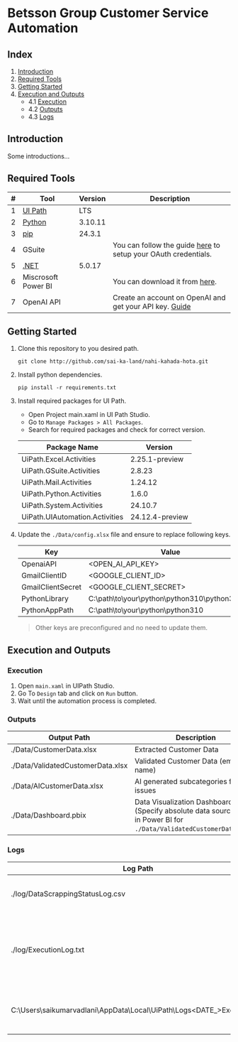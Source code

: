 # Betsson Group Customer Service Automation

## Index

1. [Introduction](#introduction)
2. [Required Tools](#required-tools)
3. [Getting Started](#getting-started)
4. [Execution and Outputs](#execution-and-outputs)
   - 4.1 [Execution](#execution)
   - 4.2 [Outputs](#outputs)
   - 4.3 [Logs](#outputs)

## Introduction

Some introductions...

## Required Tools

| #   | Tool                                                                                                              | Version | Description                                                                                                             |
| --- | ----------------------------------------------------------------------------------------------------------------- | ------- | ----------------------------------------------------------------------------------------------------------------------- |
| 1   | [UI Path](https://docs.uipath.com/studio/standalone/2022.10/user-guide/install-studio)                            | LTS     |                                                                                                                         |
| 2   | [Python](https://www.python.org/downloads/release/python-31011/)                                                  | 3.10.11 |                                                                                                                         |
| 3   | [pip](https://pip.pypa.io/en/stable/installation/)                                                                | 24.3.1  |                                                                                                                         |
| 4   | GSuite                                                                                                            |         | You can follow the guide [here](https://support.google.com/cloud/answer/6158849?hl=en) to setup your OAuth credentials. |
| 5   | [.NET](https://dotnet.microsoft.com/en-us/download/dotnet/thank-you/runtime-desktop-5.0.17-windows-x64-installer) | 5.0.17  |                                                                                                                         |
| 6   | Miscrosoft Power BI                                                                                               |         | You can download it from [here](https://www.microsoft.com/en-us/download/details.aspx?id=58494).                        |
| 7   | OpenAI API                                                                                                        |         | Create an account on OpenAI and get your API key. [Guide](https://platform.openai.com/api-keys)                         |

## Getting Started

1. Clone this repository to you desired path.

   ```shell
   git clone http://github.com/sai-ka-land/nahi-kahada-hota.git
   ```

2. Install python dependencies.

   ```shell
   pip install -r requirements.txt
   ```

3. Install required packages for UI Path.

   - Open Project main.xaml in UI Path Studio.
   - Go to `Manage Packages > All Packages`.
   - Search for required packages and check for correct version.

   | Package Name                   | Version         |
   | ------------------------------ | --------------- |
   | UiPath.Excel.Activities        | 2.25.1-preview  |
   | UiPath.GSuite.Activities       | 2.8.23          |
   | UiPath.Mail.Activities         | 1.24.12         |
   | UiPath.Python.Activities       | 1.6.0           |
   | UiPath.System.Activities       | 24.10.7         |
   | UiPath.UIAutomation.Activities | 24.12.4-preview |

4. Update the `./Data/config.xlsx` file and ensure to replace following keys.

   | Key               | Value                                          |
   | ----------------- | ---------------------------------------------- |
   | OpenaiAPI         | <OPEN_AI_API_KEY>                              |
   | GmailClientID     | <GOOGLE_CLIENT_ID>                             |
   | GmailClientSecret | <GOOGLE_CLIENT_SECRET>                         |
   | PythonLibrary     | C:\path\to\your\python\python310\python310.dll |
   | PythonAppPath     | C:\path\to\your\python\python310               |

   > Other keys are preconfigured and no need to update them.

## Execution and Outputs

### Execution

1. Open `main.xaml` in UIPath Studio.
2. Go To `Design` tab and click on `Run` button.
3. Wait until the automation process is completed.

### Outputs

| Output Path                       | Description                                                                                                          |
| --------------------------------- | -------------------------------------------------------------------------------------------------------------------- |
| ./Data/CustomerData.xlsx          | Extracted Customer Data                                                                                              |
| ./Data/ValidatedCustomerData.xlsx | Validated Customer Data (email and name)                                                                             |
| ./Data/AICustomerData.xlsx        | AI generated subcategories for issues                                                                                |
| ./Data/Dashboard.pbix             | Data Visualization Dashboard (Specify absolute data source path in Power BI for `./Data/ValidatedCustomerData.xlsx`) |

### Logs

| Log Path                                                                 | Description                                                         |
| ------------------------------------------------------------------------ | ------------------------------------------------------------------- |
| ./log/DataScrappingStatusLog.csv                                         | Event log for each event per customer.                              |
| ./log/ExecutionLog.txt                                                   | Custom runtime execution log for unknown excpetions in each module. |
| C:\Users\saikumarvadlani\AppData\Local\UiPath\Logs\<DATE\_>Execution.txt | Default Exicution logs for UI Path Studio.                          |
